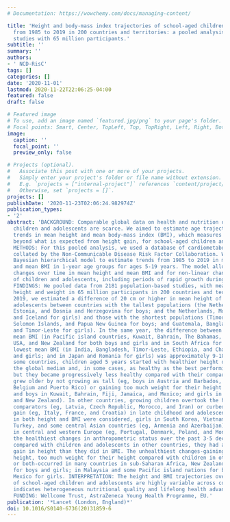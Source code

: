 ```yaml
---
# Documentation: https://wowchemy.com/docs/managing-content/

title: 'Height and body-mass index trajectories of school-aged children and adolescents
  from 1985 to 2019 in 200 countries and territories: a pooled analysis of 2181 population-based
  studies with 65 million participants.'
subtitle: ''
summary: ''
authors:
- ' NCD-RisC'
tags: []
categories: []
date: '2020-11-01'
lastmod: 2020-11-22T22:06:25-04:00
featured: false
draft: false

# Featured image
# To use, add an image named `featured.jpg/png` to your page's folder.
# Focal points: Smart, Center, TopLeft, Top, TopRight, Left, Right, BottomLeft, Bottom, BottomRight.
image:
  caption: ''
  focal_point: ''
  preview_only: false

# Projects (optional).
#   Associate this post with one or more of your projects.
#   Simply enter your project's folder or file name without extension.
#   E.g. `projects = ["internal-project"]` references `content/project/deep-learning/index.md`.
#   Otherwise, set `projects = []`.
projects: []
publishDate: '2020-11-23T02:06:24.982974Z'
publication_types:
- '2'
abstract: 'BACKGROUND: Comparable global data on health and nutrition of school-aged
  children and adolescents are scarce. We aimed to estimate age trajectories and time
  trends in mean height and mean body-mass index (BMI), which measures weight gain
  beyond what is expected from height gain, for school-aged children and adolescents.
  METHODS: For this pooled analysis, we used a database of cardiometabolic risk factors
  collated by the Non-Communicable Disease Risk Factor Collaboration. We applied a
  Bayesian hierarchical model to estimate trends from 1985 to 2019 in mean height
  and mean BMI in 1-year age groups for ages 5-19 years. The model allowed for non-linear
  changes over time in mean height and mean BMI and for non-linear changes with age
  of children and adolescents, including periods of rapid growth during adolescence.
  FINDINGS: We pooled data from 2181 population-based studies, with measurements of
  height and weight in 65 million participants in 200 countries and territories. In
  2019, we estimated a difference of 20 cm or higher in mean height of 19-year-old
  adolescents between countries with the tallest populations (the Netherlands, Montenegro,
  Estonia, and Bosnia and Herzegovina for boys; and the Netherlands, Montenegro, Denmark,
  and Iceland for girls) and those with the shortest populations (Timor-Leste, Laos,
  Solomon Islands, and Papua New Guinea for boys; and Guatemala, Bangladesh, Nepal,
  and Timor-Leste for girls). In the same year, the difference between the highest
  mean BMI (in Pacific island countries, Kuwait, Bahrain, The Bahamas, Chile, the
  USA, and New Zealand for both boys and girls and in South Africa for girls) and
  lowest mean BMI (in India, Bangladesh, Timor-Leste, Ethiopia, and Chad for boys
  and girls; and in Japan and Romania for girls) was approximately 9-10 kg/m(2). In
  some countries, children aged 5 years started with healthier height or BMI than
  the global median and, in some cases, as healthy as the best performing countries,
  but they became progressively less healthy compared with their comparators as they
  grew older by not growing as tall (eg, boys in Austria and Barbados, and girls in
  Belgium and Puerto Rico) or gaining too much weight for their height (eg, girls
  and boys in Kuwait, Bahrain, Fiji, Jamaica, and Mexico; and girls in South Africa
  and New Zealand). In other countries, growing children overtook the height of their
  comparators (eg, Latvia, Czech Republic, Morocco, and Iran) or curbed their weight
  gain (eg, Italy, France, and Croatia) in late childhood and adolescence. When changes
  in both height and BMI were considered, girls in South Korea, Vietnam, Saudi Arabia,
  Turkey, and some central Asian countries (eg, Armenia and Azerbaijan), and boys
  in central and western Europe (eg, Portugal, Denmark, Poland, and Montenegro) had
  the healthiest changes in anthropometric status over the past 3·5 decades because,
  compared with children and adolescents in other countries, they had a much larger
  gain in height than they did in BMI. The unhealthiest changes-gaining too little
  height, too much weight for their height compared with children in other countries,
  or both-occurred in many countries in sub-Saharan Africa, New Zealand, and the USA
  for boys and girls; in Malaysia and some Pacific island nations for boys; and in
  Mexico for girls. INTERPRETATION: The height and BMI trajectories over age and time
  of school-aged children and adolescents are highly variable across countries, which
  indicates heterogeneous nutritional quality and lifelong health advantages and risks.
  FUNDING: Wellcome Trust, AstraZeneca Young Health Programme, EU.'
publication: '*Lancet (London, England)*'
doi: 10.1016/S0140-6736(20)31859-6
---
```

